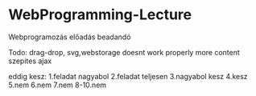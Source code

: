 # WebProgramming-Lecture
Webprogramozás előadás beadandó



Todo:
drag-drop, svg,webstorage doesnt work properly
more content
szepites
ajax

eddig kesz:
1.feladat nagyabol
2.feladat teljesen
3.nagyabol kesz
4.kesz
5.nem
6.nem
7.nem
8-10.nem

